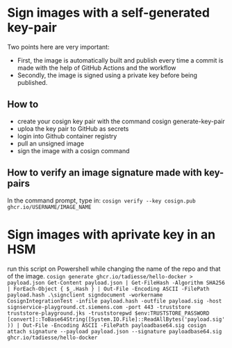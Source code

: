 # Sign images with a self-generated key-pair

Two points here are very important:
- First, the image is automatically built and publish every time a commit is made with the help of GitHub Actions and the workflow
- Secondly, the image is signed using a private key before being published. 

## How to
- create your cosign key pair with the command cosign generate-key-pair
- uploa the key pair to GitHub as secrets
- login into Github container registry
- pull an unsigned image
- sign the image with  a cosign command

## How to verify an image signature made with key-pairs
In the command prompt, type in:
`cosign verify --key cosign.pub ghcr.io/USERNAME/IMAGE_NAME`


# Sign images with aprivate key in an HSM
run this script on Powershell while changing the name of the repo and that of the image.
          `cosign generate ghcr.io/tadiesse/hello-docker > payload.json
          Get-Content payload.json | Get-FileHash -Algorithm SHA256 | ForEach-Object { $_.Hash } | Out-File -Encoding ASCII -FilePath payload.hash
          .\signclient signdocument -workername CosignIntegrationTest -infile payload.hash -outfile payload.sig -host signservice-playground.ct.siemens.com -port 443 -truststore truststore-playground.jks -truststorepwd $env:TRUSTSTORE_PASSWORD
          [convert]::ToBase64String([System.IO.File]::ReadAllBytes('payload.sig')) | Out-File -Encoding ASCII -FilePath payloadbase64.sig
          cosign attach signature --payload payload.json --signature payloadbase64.sig ghcr.io/tadiesse/hello-docker`
